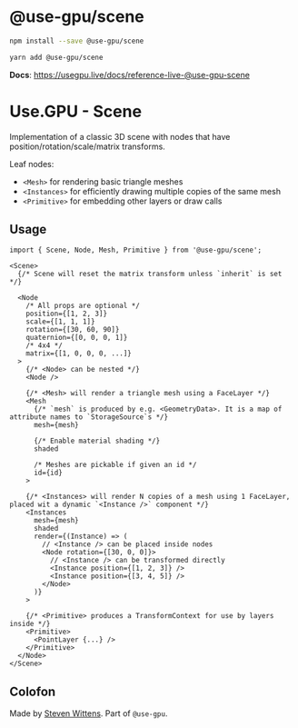 # @use-gpu/scene

```sh
npm install --save @use-gpu/scene
```

```sh
yarn add @use-gpu/scene
```

**Docs**: https://usegpu.live/docs/reference-live-@use-gpu-scene

# Use.GPU - Scene

Implementation of a classic 3D scene with nodes that have position/rotation/scale/matrix transforms.

Leaf nodes:
- `<Mesh>` for rendering basic triangle meshes
- `<Instances>` for efficiently drawing multiple copies of the same mesh
- `<Primitive>` for embedding other layers or draw calls

## Usage

```tsx
import { Scene, Node, Mesh, Primitive } from '@use-gpu/scene';

<Scene>
  {/* Scene will reset the matrix transform unless `inherit` is set */}

  <Node
    /* All props are optional */
    position={[1, 2, 3]}
    scale={[1, 1, 1]}
    rotation={[30, 60, 90]}
    quaternion={[0, 0, 0, 1]}
    /* 4x4 */
    matrix={[1, 0, 0, 0, ...]}
  >
    {/* <Node> can be nested */}
    <Node />

    {/* <Mesh> will render a triangle mesh using a FaceLayer */}
    <Mesh
      {/* `mesh` is produced by e.g. <GeometryData>. It is a map of attribute names to `StorageSource`s */}
      mesh={mesh}

      {/* Enable material shading */}
      shaded

      /* Meshes are pickable if given an id */
      id={id}
    >

    {/* <Instances> will render N copies of a mesh using 1 FaceLayer, placed wit a dynamic `<Instance />` component */}
    <Instances
      mesh={mesh}
      shaded
      render={(Instance) => (
        // <Instance /> can be placed inside nodes
        <Node rotation={[30, 0, 0]}>
          // <Instance /> can be transformed directly
          <Instance position={[1, 2, 3]} />
          <Instance position={[3, 4, 5]} />
        </Node>
      )}
    >
    
    {/* <Primitive> produces a TransformContext for use by layers inside */}
    <Primitive>
      <PointLayer {...} />
    </Primitive>
  </Node>
</Scene>
```

## Colofon

Made by [Steven Wittens](https://acko.net). Part of `@use-gpu`.
